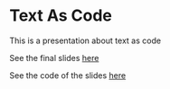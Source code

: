 # Text As Code

This is a presentation about text as code

See the final slides [here](text_as_code.pdf)

See the code of the slides [here](https://github.com/mrhollywoodgates/text_as_code/blob/main/text_as_code.md?plain=1)
